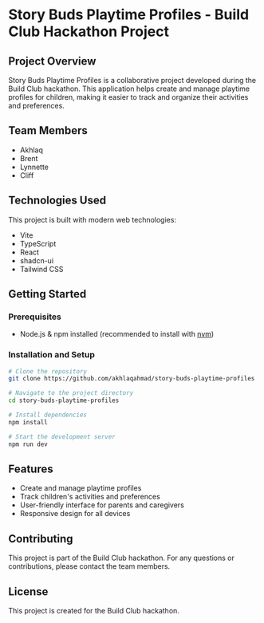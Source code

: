 # Story Buds Playtime Profiles - Build Club Hackathon Project

## Project Overview
Story Buds Playtime Profiles is a collaborative project developed during the Build Club hackathon. This application helps create and manage playtime profiles for children, making it easier to track and organize their activities and preferences.

## Team Members
- Akhlaq
- Brent
- Lynnette
- Cliff

## Technologies Used
This project is built with modern web technologies:
- Vite
- TypeScript
- React
- shadcn-ui
- Tailwind CSS

## Getting Started

### Prerequisites
- Node.js & npm installed (recommended to install with [nvm](https://github.com/nvm-sh/nvm#installing-and-updating))

### Installation and Setup
```sh
# Clone the repository
git clone https://github.com/akhlaqahmad/story-buds-playtime-profiles

# Navigate to the project directory
cd story-buds-playtime-profiles

# Install dependencies
npm install

# Start the development server
npm run dev
```

## Features
- Create and manage playtime profiles
- Track children's activities and preferences
- User-friendly interface for parents and caregivers
- Responsive design for all devices

## Contributing
This project is part of the Build Club hackathon. For any questions or contributions, please contact the team members.

## License
This project is created for the Build Club hackathon.
